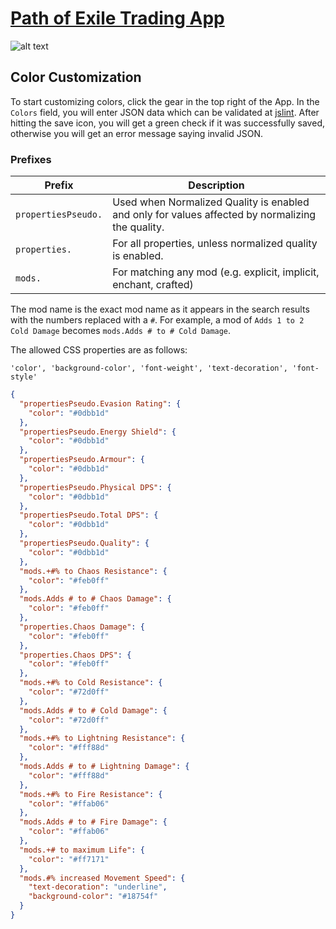 # [Path of Exile Trading App](https://poeapp.com)

![alt text](http://i.imgur.com/CIHAh4W.png "Color Customization")

## Color Customization

To start customizing colors, click the gear in the top right of the App.  In the `Colors` field, you will enter JSON data which can be validated at [jslint](http://www.jslint.com/).  After hitting the save icon, you will get a green check if it was successfully saved, otherwise you will get an error message saying invalid JSON.

### Prefixes

| Prefix | Description |
| --- | --- |
| `propertiesPseudo.` | Used when Normalized Quality is enabled and only for values affected by normalizing the quality. |
| `properties.` | For all properties, unless normalized quality is enabled. |
| `mods.` | For matching any mod (e.g. explicit, implicit, enchant, crafted) |

The mod name is the exact mod name as it appears in the search results with the numbers replaced with a `#`.  For example, a mod of `Adds 1 to 2 Cold Damage` becomes `mods.Adds # to # Cold Damage`.

The allowed CSS properties are as follows:

`'color', 'background-color', 'font-weight', 'text-decoration', 'font-style'`

```json
{
  "propertiesPseudo.Evasion Rating": {
    "color": "#0dbb1d"
  },
  "propertiesPseudo.Energy Shield": {
    "color": "#0dbb1d"
  },
  "propertiesPseudo.Armour": {
    "color": "#0dbb1d"
  },
  "propertiesPseudo.Physical DPS": {
    "color": "#0dbb1d"
  },
  "propertiesPseudo.Total DPS": {
    "color": "#0dbb1d"
  },
  "propertiesPseudo.Quality": {
    "color": "#0dbb1d"
  },
  "mods.+#% to Chaos Resistance": {
    "color": "#feb0ff"
  },
  "mods.Adds # to # Chaos Damage": {
    "color": "#feb0ff"
  },
  "properties.Chaos Damage": {
    "color": "#feb0ff"
  },
  "properties.Chaos DPS": {
    "color": "#feb0ff"
  },
  "mods.+#% to Cold Resistance": {
    "color": "#72d0ff"
  },
  "mods.Adds # to # Cold Damage": {
    "color": "#72d0ff"
  },
  "mods.+#% to Lightning Resistance": {
    "color": "#fff88d"
  },
  "mods.Adds # to # Lightning Damage": {
    "color": "#fff88d"
  },
  "mods.+#% to Fire Resistance": {
    "color": "#ffab06"
  },
  "mods.Adds # to # Fire Damage": {
    "color": "#ffab06"
  },
  "mods.+# to maximum Life": {
    "color": "#ff7171"
  },
  "mods.#% increased Movement Speed": {
    "text-decoration": "underline",
    "background-color": "#18754f"
  }
}
```
